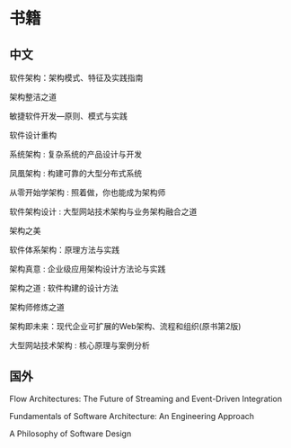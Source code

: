 # 书籍


## 中文

软件架构：架构模式、特征及实践指南

架构整洁之道

敏捷软件开发—原则、模式与实践

软件设计重构

系统架构 : 复杂系统的产品设计与开发

凤凰架构 : 构建可靠的大型分布式系统

从零开始学架构 : 照着做，你也能成为架构师

软件架构设计 : 大型网站技术架构与业务架构融合之道

架构之美

软件体系架构：原理方法与实践	

架构真意 : 企业级应用架构设计方法论与实践

架构之道 : 软件构建的设计方法

架构师修炼之道

架构即未来：现代企业可扩展的Web架构、流程和组织(原书第2版)

大型网站技术架构 : 核心原理与案例分析


## 国外

Flow Architectures: The Future of Streaming and Event-Driven Integration

Fundamentals of Software Architecture: An Engineering Approach

A Philosophy of Software Design
